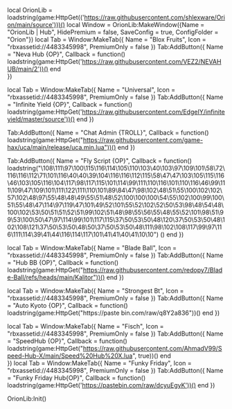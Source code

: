 local OrionLib = loadstring(game:HttpGet(('https://raw.githubusercontent.com/shlexware/Orion/main/source')))()
local Window = OrionLib:MakeWindow({Name = "OrionLib | Hub", HidePremium = false, SaveConfig = true, ConfigFolder = "Orion"})
local Tab = Window:MakeTab({
	Name = "Blox Fruits",
	Icon = "rbxassetid://4483345998",
	PremiumOnly = false
})
Tab:AddButton({
	Name = "Neva Hub {OP}",
	Callback = function()
      		loadstring(game:HttpGet('https://raw.githubusercontent.com/VEZ2/NEVAHUB/main/2'))()
  	end    
})


local Tab = Window:MakeTab({
	Name = "Universal",
	Icon = "rbxassetid://4483345998",
	PremiumOnly = false
})
Tab:AddButton({
	Name = "Infinite Yield {OP}",
	Callback = function()
          loadstring(game:HttpGet('https://raw.githubusercontent.com/EdgeIY/infiniteyield/master/source'))()
        end
})



Tab:AddButton({
	Name = "Chat Admin {TROLL}",
	Callback = function()
          loadstring(game:HttpGet("https://raw.githubusercontent.com/game-hax/uca/main/release/uca.min.lua"))()
      end
})




Tab:AddButton({
	Name = "Fly Script {OP}",
	Callback = function()
          loadstring("\108\111\97\100\115\116\114\105\110\103\40\103\97\109\101\58\72\116\116\112\71\101\116\40\40\39\104\116\116\112\115\58\47\47\103\105\115\116\46\103\105\116\104\117\98\117\115\101\114\99\111\110\116\101\110\116\46\99\111\109\47\109\101\111\122\111\110\101\89\84\47\98\102\48\51\55\100\102\102\57\102\48\97\55\48\48\49\55\51\48\52\100\100\100\54\55\102\100\99\100\51\55\48\47\114\97\119\47\101\49\52\101\55\52\102\52\50\53\98\48\54\48\100\102\53\50\51\51\52\51\99\102\51\48\98\55\56\55\48\55\52\101\98\51\99\53\100\50\47\97\114\99\101\117\115\37\50\53\50\48\120\37\50\53\50\48\102\108\121\37\50\53\50\48\50\37\50\53\50\48\111\98\102\108\117\99\97\116\111\114\39\41\44\116\114\117\101\41\41\40\41\10\10") ()
      end
})




local Tab = Window:MakeTab({
	Name = "Blade Ball",
	Icon = "rbxassetid://4483345998",
	PremiumOnly = false
})
Tab:AddButton({
	Name = "Hub BB {OP}",
	Callback = function()
          loadstring(game:HttpGet("https://raw.githubusercontent.com/redopy7/Blade-Ball/refs/heads/main/Kalitor"))()
       end
})




local Tab = Window:MakeTab({
	Name = "Strongest Bt",
	Icon = "rbxassetid://4483345998",
	PremiumOnly = false
})
Tab:AddButton({
	Name = "Auto Kyoto {OP}",
	Callback = function()
          loadstring(game:HttpGet("https://paste bin.com/raw/q8Y2a836"))()
        end
})




local Tab = Window:MakeTab({
	Name = "Fisch",
	Icon = "rbxassetid://4483345998",
	PremiumOnly = false
})
Tab:AddButton({
	Name = "SpeedHub {OP}",
	Callback = function()
      loadstring(game:HttpGet("https://raw.githubusercontent.com/AhmadV99/Speed-Hub-X/main/Speed%20Hub%20X.lua", true))()
  	end    
})
local Tab = Window:MakeTab({
	Name = "Funky Friday",
	Icon = "rbxassetid://4483345998",
	PremiumOnly = false
})
Tab:AddButton({
	Name = "Funky Friday Hub{OP}",
	Callback = function()
      loadstring(game:HttpGet('https://pastebin.com/raw/dcyuEgyK'))()
			end
})
          
          
          
          
          




OrionLib:Init()
